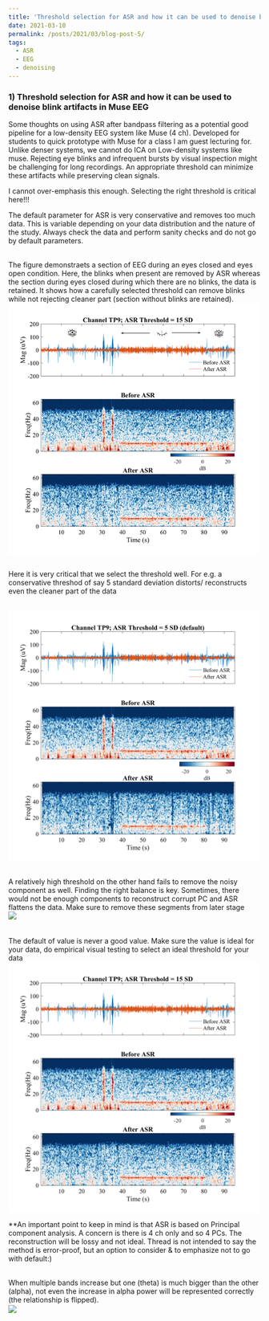 ```yaml
---
title: 'Threshold selection for ASR and how it can be used to denoise blink artifacts in Muse EEG'
date: 2021-03-10
permalink: /posts/2021/03/blog-post-5/
tags:
  - ASR
  - EEG
  - denoising
---
```



### 1) Threshold selection for ASR and how it can be used to denoise blink artifacts in Muse EEG
Some thoughts on using ASR after bandpass filtering as a potential good pipeline for a low-density EEG system like Muse (4 ch). Developed for students to quick prototype with Muse for a class I am guest lecturing for. Unlike denser systems, we cannot do ICA on Low-density systems like muse.  Rejecting eye blinks and infrequent bursts by visual inspection might be challenging for long recordings.  An appropriate threshold can minimize these artifacts while preserving clean signals.


I cannot over-emphasis this enough. Selecting the right threshold is critical here!!! 

The default parameter for ASR is very conservative and removes too much data. This is variable depending on your data distribution and the nature of the study. Always check the data and perform sanity checks and do not go by default parameters.


<br/>  The figure demonstraets a section of EEG during an eyes closed and eyes open condition. Here, the blinks when present are removed by ASR whereas the section during eyes closed during which there are no blinks, the data is retained.
It shows how a carefully selected threshold can remove blinks while not rejecting cleaner part (section without blinks are retained).
<br/><img src='/images/ASR_cleaning.png' width=500 align=center >


<br/> Here it is very critical that we select the threshold well. For e.g. a conservative threshod of say 5 standard deviation distorts/ reconstructs even the cleaner part of the data


<br/><img src='/images/ASR_cleaned_5.png' width=500 align=center >


<br/> A relatively high threshold on the other hand fails to remove the noisy component as well. Finding the right balance is key. Sometimes, there would not be enough components to reconstruct corrupt PC and ASR flattens the data. Make sure to remove these segments from later stage
<br/><img src='/images/ASR_cleaned_50.png width=500 align=center'>

<br/> The default of value is never a good value. Make sure the value is ideal for your data, do empirical visual testing to select an ideal threshold for your data
<br/><img src='/images/ASR_cleaned_15.png' width=500 align=center >


**An important point to keep in mind is that ASR is based on Principal component analysis. A concern is there is 4 ch only and so 4 PCs. The reconstruction will be lossy and not ideal. Thread is not intended to say the method is error-proof, but an option to consider & to emphasize not to go with default:)


       
 <br/> When multiple bands increase but one (theta) is much bigger than the other (alpha), not even the increase in alpha power will be represented correctly (the relationship is flipped).
       <br/><img src='/images/4.jpg' width=500 align=center> <br/>  
       